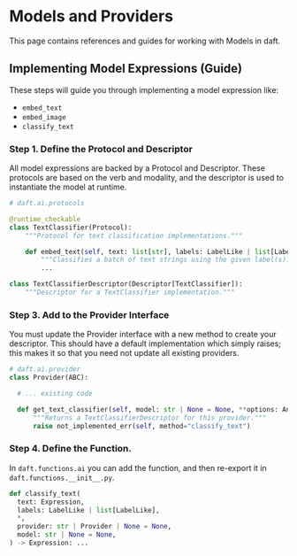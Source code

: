 # Models and Providers

This page contains references and guides for working with Models in daft.

## Implementing Model Expressions (Guide)

These steps will guide you through implementing a model expression like:

- `embed_text`
- `embed_image`
- `classify_text`

### Step 1. Define the Protocol and Descriptor

All model expressions are backed by a Protocol and Descriptor. These protocols are based on the verb and modality, and the
descriptor is used to instantiate the model at runtime.

```python
# daft.ai.protocols

@runtime_checkable
class TextClassifier(Protocol):
    """Protocol for text classification implementations."""

    def embed_text(self, text: list[str], labels: LabelLike | list[LabelLike]) -> list[Embedding]:
        """Classifies a batch of text strings using the given label(s)."""
        ...

class TextClassifierDescriptor(Descriptor[TextClassifier]):
    """Descriptor for a TextClassifier implementation."""
```

### Step 3. Add to the Provider Interface

You must update the Provider interface with a new method to create your descriptor. This should have
a default implementation which simply raises; this makes it so that you need not update all existing providers.

```python
# daft.ai.provider
class Provider(ABC):

  # ... existing code

  def get_text_classifier(self, model: str | None = None, **options: Any) -> TextClassifierDescriptor:
      """Returns a TextClassifierDescriptor for this provider."""
      raise not_implemented_err(self, method="classify_text")
```

### Step 4. Define the Function.

In `daft.functions.ai` you can add the function, and then re-export it in `daft.functions.__init__.py`.

```python
def classify_text(
  text: Expression,
  labels: LabelLike | list[LabelLike],
  *,
  provider: str | Provider | None = None,
  model: str | None = None,
) -> Expression: ...
```
